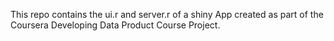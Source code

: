 
This repo contains the ui.r and server.r of a shiny App created as part of the Coursera Developing Data Product Course Project.    
